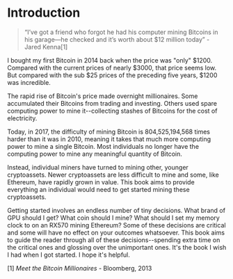 # Introduction

> “I’ve got a friend who forgot he had his computer mining Bitcoins in his garage—he checked and it’s worth about $12 million today” - Jared Kenna[1]

I bought my first Bitcoin in 2014 back when the price was "only" $1200. Compared with the current prices of nearly $3000, that price seems low. But compared with the sub $25 prices of the preceding five years, $1200 was incredible.

The rapid rise of Bitcoin's price made overnight millionaires. Some accumulated their Bitcoins from trading and investing. Others used spare computing power to mine it--collecting stashes of Bitcoins for the cost of electricity.

Today, in 2017, the difficulty of mining Bitcoin is 804,525,194,568 times harder than it was in 2010, meaning it takes that much more computing power to mine a single Bitcoin. Most individuals no longer have the computing power to mine any meaningful quantity of Bitcoin.

Instead, individual miners have turned to mining other, younger cryptoassets. Newer cryptoassets are less difficult to mine and some, like Ethereum, have rapidly grown in value. This book aims to provide everything an individual would need to get started mining these cryptoassets.

Getting started involves an endless number of tiny decisions. What brand of GPU should I get? What coin should I mine? What should I set my memory clock to on an RX570 mining Ethereum? Some of these decisions are critical and some will have no effect on your outcomes whatsoever. This book aims to guide the reader through all of these decisions--spending extra time on the critical ones and glossing over the unimportant ones. It's the book I wish I had when I got started. I hope it's helpful.

[1] *Meet the Bitcoin Millionaires* - Bloomberg, 2013